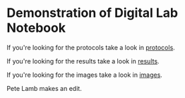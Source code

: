 # Demonstration of Digital Lab Notebook

If you're looking for the protocols take a look in [protocols](protocols).

If you're looking for the results take a look in [results](/results).

If you're looking for the images take a look in [images](/images).

Pete Lamb makes an edit.


